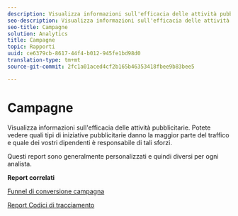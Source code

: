 ```yaml
---
description: Visualizza informazioni sull'efficacia delle attività pubblicitarie. Potete vedere quali tipi di iniziative pubblicitarie danno la maggior parte del traffico e quale dei vostri dipendenti è responsabile di tali sforzi.
seo-description: Visualizza informazioni sull'efficacia delle attività pubblicitarie. Potete vedere quali tipi di iniziative pubblicitarie danno la maggior parte del traffico e quale dei vostri dipendenti è responsabile di tali sforzi.
seo-title: Campagne
solution: Analytics
title: Campagne
topic: Rapporti
uuid: ce6379cb-8617-44f4-b012-945fe1bd98d0
translation-type: tm+mt
source-git-commit: 2fc1a01aced4cf2b165b46353418fbee9b83bee5

---
```



# Campagne

Visualizza informazioni sull'efficacia delle attività pubblicitarie. Potete vedere quali tipi di iniziative pubblicitarie danno la maggior parte del traffico e quale dei vostri dipendenti è responsabile di tali sforzi.

Questi report sono generalmente personalizzati e quindi diversi per ogni analista.

**Report correlati**

[Funnel di conversione campagna](/help/components/c-variables/dimensionslist/reports-campaign-conversion-funnel.md)

[Report Codici di tracciamento](/help/components/c-variables/dimensionslist/reports-tracking-codes.md)
